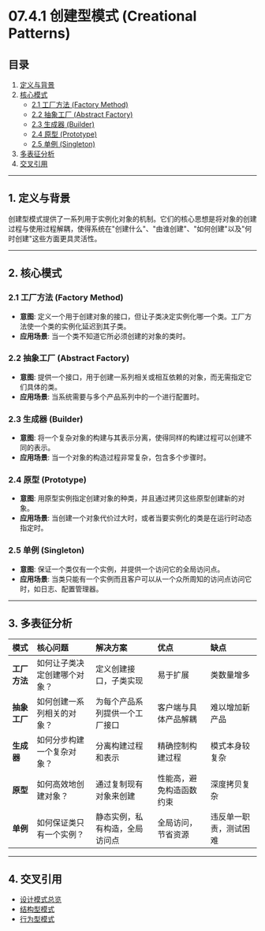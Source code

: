 # 07.4.1 创建型模式 (Creational Patterns)

## 目录

1.  [定义与背景](#1-定义与背景)
2.  [核心模式](#2-核心模式)
    -   [2.1 工厂方法 (Factory Method)](#21-工厂方法-factory-method)
    -   [2.2 抽象工厂 (Abstract Factory)](#22-抽象工厂-abstract-factory)
    -   [2.3 生成器 (Builder)](#23-生成器-builder)
    -   [2.4 原型 (Prototype)](#24-原型-prototype)
    -   [2.5 单例 (Singleton)](#25-单例-singleton)
3.  [多表征分析](#3-多表征分析)
4.  [交叉引用](#4-交叉引用)

---

## 1. 定义与背景

创建型模式提供了一系列用于实例化对象的机制。它们的核心思想是将对象的创建过程与使用过程解耦，使得系统在"创建什么"、"由谁创建"、"如何创建"以及"何时创建"这些方面更具灵活性。

---

## 2. 核心模式

### 2.1 工厂方法 (Factory Method)

-   **意图**: 定义一个用于创建对象的接口，但让子类决定实例化哪一个类。工厂方法使一个类的实例化延迟到其子类。
-   **应用场景**: 当一个类不知道它所必须创建的对象的类时。

### 2.2 抽象工厂 (Abstract Factory)

-   **意图**: 提供一个接口，用于创建一系列相关或相互依赖的对象，而无需指定它们具体的类。
-   **应用场景**: 当系统需要与多个产品系列中的一个进行配置时。

### 2.3 生成器 (Builder)

-   **意图**: 将一个复杂对象的构建与其表示分离，使得同样的构建过程可以创建不同的表示。
-   **应用场景**: 当一个对象的构造过程非常复杂，包含多个步骤时。

### 2.4 原型 (Prototype)

-   **意图**: 用原型实例指定创建对象的种类，并且通过拷贝这些原型创建新的对象。
-   **应用场景**: 当创建一个对象代价过大时，或者当要实例化的类是在运行时动态指定时。

### 2.5 单例 (Singleton)

-   **意图**: 保证一个类仅有一个实例，并提供一个访问它的全局访问点。
-   **应用场景**: 当类只能有一个实例而且客户可以从一个众所周知的访问点访问它时，如日志、配置管理器。

---

## 3. 多表征分析

| 模式 | 核心问题 | 解决方案 | 优点 | 缺点 |
| :--- | :--- | :--- | :--- | :--- |
| **工厂方法** | 如何让子类决定创建哪个对象？ | 定义创建接口，子类实现 | 易于扩展 | 类数量增多 |
| **抽象工厂** | 如何创建一系列相关的对象？ | 为每个产品系列提供一个工厂接口 | 客户端与具体产品解耦 | 难以增加新产品 |
| **生成器** | 如何分步构建一个复杂对象？ | 分离构建过程和表示 | 精确控制构建过程 | 模式本身较复杂 |
| **原型** | 如何高效地创建对象？ | 通过复制现有对象来创建 | 性能高，避免构造函数约束 | 深度拷贝复杂 |
| **单例** | 如何保证类只有一个实例？ | 静态实例，私有构造，全局访问点 | 全局访问，节省资源 | 违反单一职责，测试困难 |

---

## 4. 交叉引用

-   [设计模式总览](./README.md)
-   [结构型模式](./07.4.2_Structural_Patterns.md)
-   [行为型模式](./07.4.3_Behavioral_Patterns.md) 